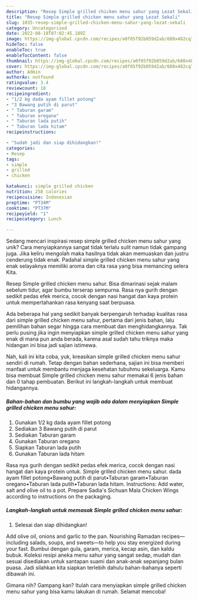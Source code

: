 ```yaml
---
description: "Resep Simple grilled chicken menu sahur yang Lezat Sekali"
title: "Resep Simple grilled chicken menu sahur yang Lezat Sekali"
slug: 1035-resep-simple-grilled-chicken-menu-sahur-yang-lezat-sekali
category: Uncategorized
date: 2022-08-18T07:02:45.189Z
image: https://img-global.cpcdn.com/recipes/a0f05f92b059d2ab/680x482cq70/simple-grilled-chicken-menu-sahur-foto-resep-utama.jpg
hideToc: false
enableToc: true
enableTocContent: false
thumbnail: https://img-global.cpcdn.com/recipes/a0f05f92b059d2ab/680x482cq70/simple-grilled-chicken-menu-sahur-foto-resep-utama.jpg
cover: https://img-global.cpcdn.com/recipes/a0f05f92b059d2ab/680x482cq70/simple-grilled-chicken-menu-sahur-foto-resep-utama.jpg
author: Admin
authorAv: notfound
ratingvalue: 3.4
reviewcount: 18
recipeingredient:
- "1/2 kg dada ayam fillet potong"
- "3 Bawang putih di parut"
- " Taburan garam"
- " Taburan oregano"
- " Taburan lada putih"
- " Taburan lada hitam"
recipeinstructions:

- "Sudah jadi dan siap dihidangkan!"
categories:
- Resep
tags:
- simple
- grilled
- chicken

katakunci: simple grilled chicken 
nutrition: 258 calories
recipecuisine: Indonesian
preptime: "PT34M"
cooktime: "PT37M"
recipeyield: "1"
recipecategory: Lunch

---
```





Sedang mencari inspirasi resep simple grilled chicken menu sahur yang unik? Cara menyiapkannya sangat tidak terlalu sulit namun tidak gampang juga. Jika keliru mengolah maka hasilnya tidak akan memuaskan dan justru cenderung tidak enak. Padahal simple grilled chicken menu sahur yang enak selayaknya memiliki aroma dan cita rasa yang bisa memancing selera Kita.





Resep Simple grilled chicken menu sahur. Bisa dimarinasi sejak malam sebelum tidur, agar bumbu terserap sempurna. Rasa nya gurih dengan sedikit pedas efek merica, cocok dengan nasi hangat dan kaya protein untuk mempertahankan rasa kenyang saat berpuasa.

Ada beberapa hal yang sedikit banyak berpengaruh terhadap kualitas rasa dari simple grilled chicken menu sahur, pertama dari jenis bahan, lalu pemilihan bahan segar hingga cara membuat dan menghidangkannya. Tak perlu pusing jika ingin menyiapkan simple grilled chicken menu sahur yang enak di mana pun anda berada, karena asal sudah tahu triknya maka hidangan ini bisa jadi sajian istimewa.






Nah, kali ini kita coba, yuk, kreasikan simple grilled chicken menu sahur sendiri di rumah. Tetap dengan bahan sederhana, sajian ini bisa memberi manfaat untuk membantu menjaga kesehatan tubuhmu sekeluarga. Kamu bisa membuat Simple grilled chicken menu sahur memakai 6 jenis bahan dan 0 tahap pembuatan. Berikut ini langkah-langkah untuk membuat hidangannya.

<!--inarticleads1-->

##### Bahan-bahan dan bumbu yang wajib ada dalam menyiapkan Simple grilled chicken menu sahur:

1. Gunakan 1/2 kg dada ayam fillet potong
1. Sediakan 3 Bawang putih di parut
1. Sediakan  Taburan garam
1. Gunakan  Taburan oregano
1. Siapkan  Taburan lada putih
1. Gunakan  Taburan lada hitam


Rasa nya gurih dengan sedikit pedas efek merica, cocok dengan nasi hangat dan kaya protein untuk. Simple grilled chicken menu sahur. dada ayam fillet potong•Bawang putih di parut•Taburan garam•Taburan oregano•Taburan lada putih•Taburan lada hitam. Instructions: Add water, salt and olive oil to a pot. Prepare Sadia&#39;s Sichuan Mala Chicken Wings according to instructions on the packaging. 

<!--inarticleads2-->

##### Langkah-langkah untuk memasak Simple grilled chicken menu sahur:


1. Selesai dan siap dihidangkan!

Add olive oil, onions and garlic to the pan. Nourishing Ramadan recipes—including salads, soups, and sweets—to help you stay energized during your fast. Bumbui dengan gula, garam, merica, kecap asin, dan kaldu bubuk. Koleksi resipi aneka menu sahur yang sangat sedap, mudah dan sesuai disediakan untuk santapan suami dan anak-anak sepanjang bulan puasa. Jadi silahkan kita siapkan terlebih dahulu bahan-bahanya seperti dibawah ini. 

Gimana nih? Gampang kan? Itulah cara menyiapkan simple grilled chicken menu sahur yang bisa kamu lakukan di rumah. Selamat mencoba!
